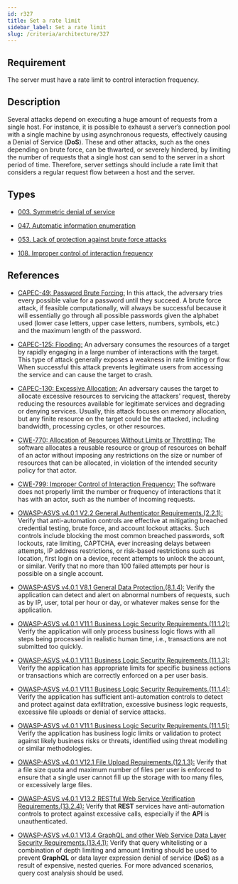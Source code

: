 ```yaml
---
id: r327
title: Set a rate limit
sidebar_label: Set a rate limit
slug: /criteria/architecture/327
---
```


## Requirement
The server must have a rate limit to control interaction frequency.

## Description
Several attacks depend on executing a huge amount of requests
from a single host.
For instance, it is possible to exhaust a server’s connection pool
with a single machine by using asynchronous requests,
effectively causing a Denial of Service (**DoS**).
These and other attacks, such as the ones depending on brute force,
can be thwarted, or severely hindered, by limiting the number of requests
that a single host can send to the server in a short period of time.
Therefore, server settings should include a rate limit
that considers a regular request flow between a host and the server.

## Types

- [003. Symmetric denial of service](https://fluidattacks.com/products/rules/findings/003/)

- [047. Automatic information enumeration](https://fluidattacks.com/products/rules/findings/047/)

- [053. Lack of protection against brute force attacks](https://fluidattacks.com/products/rules/findings/053/)

- [108. Improper control of interaction frequency](https://fluidattacks.com/products/rules/findings/108/)

## References

- [CAPEC-49: Password Brute Forcing:](https://capec.mitre.org/data/definitions/49.html)
In this attack, the adversary tries every possible value
for a password until they succeed.
A brute force attack, if feasible computationally, will always be successful
because it will essentially go through all possible passwords
given the alphabet used (lower case letters, upper case letters, numbers,
symbols, etc.) and the maximum length of the password.

- [CAPEC-125: Flooding:](https://capec.mitre.org/data/definitions/125.html)
An adversary consumes the resources of a target by rapidly engaging
in a large number of interactions with the target.
This type of attack generally exposes a weakness in rate limiting or flow.
When successful this attack prevents legitimate users from accessing
the service and can cause the target to crash.

- [CAPEC-130: Excessive Allocation:](https://capec.mitre.org/data/definitions/130.html)
An adversary causes the target to allocate excessive resources
to servicing the attackers' request, thereby reducing the resources available
for legitimate services and degrading or denying services.
Usually, this attack focuses on memory allocation,
but any finite resource on the target could be the attacked,
including bandwidth, processing cycles, or other resources.

- [CWE-770: Allocation of Resources Without Limits or Throttling:](https://cwe.mitre.org/data/definitions/770.html)
The software allocates a reusable resource or group of resources on behalf
of an actor without imposing any restrictions on the size
or number of resources that can be allocated,
in violation of the intended security policy for that actor.

- [CWE-799: Improper Control of Interaction Frequency:](https://cwe.mitre.org/data/definitions/799.html)
The software does not properly limit the number or frequency of interactions
that it has with an actor, such as the number of incoming requests.

- [OWASP-ASVS v4.0.1 V2.2 General Authenticator Requirements.(2.2.1):](https://owasp.org/www-project-application-security-verification-standard/)
Verify that anti-automation controls are effective at mitigating
breached credential testing, brute force, and account lockout attacks.
Such controls include blocking the most common breached passwords,
soft lockouts, rate limiting, CAPTCHA, ever increasing delays between attempts,
IP address restrictions, or risk-based restrictions such as location,
first login on a device, recent attempts to unlock the account, or similar.
Verify that no more than 100 failed attempts per hour
is possible on a single account.

- [OWASP-ASVS v4.0.1 V8.1 General Data Protection.(8.1.4):](https://owasp.org/www-project-application-security-verification-standard/)
Verify the application can detect and alert on abnormal numbers of requests,
such as by IP, user, total per hour or day,
or whatever makes sense for the application.

- [OWASP-ASVS v4.0.1 V11.1 Business Logic Security Requirements.(11.1.2):](https://owasp.org/www-project-application-security-verification-standard/)
Verify the application will only process business logic flows
with all steps being processed in realistic human time, i.e.,
transactions are not submitted too quickly.

- [OWASP-ASVS v4.0.1 V11.1 Business Logic Security Requirements.(11.1.3):](https://owasp.org/www-project-application-security-verification-standard/)
Verify the application has appropriate limits for specific business actions
or transactions which are correctly enforced on a per user basis.

- [OWASP-ASVS v4.0.1 V11.1 Business Logic Security Requirements.(11.1.4):](https://owasp.org/www-project-application-security-verification-standard/)
Verify the application has sufficient anti-automation controls to detect
and protect against data exfiltration, excessive business logic requests,
excessive file uploads or denial of service attacks.

- [OWASP-ASVS v4.0.1 V11.1 Business Logic Security Requirements.(11.1.5):](https://owasp.org/www-project-application-security-verification-standard/)
Verify the application has business logic limits or
validation to protect against likely business risks or threats,
identified using threat modelling or similar methodologies.

- [OWASP-ASVS v4.0.1 V12.1 File Upload Requirements.(12.1.3):](https://owasp.org/www-project-application-security-verification-standard/)
Verify that a file size quota and maximum number of files per user
is enforced to ensure that a single user cannot fill up the storage
with too many files, or excessively large files.

- [OWASP-ASVS v4.0.1 V13.2 RESTful Web Service Verification Requirements.(13.2.4):](https://owasp.org/www-project-application-security-verification-standard/)
Verify that **REST** services have anti-automation controls to protect
against excessive calls, especially if the **API** is unauthenticated.

- [OWASP-ASVS v4.0.1 V13.4 GraphQL and other Web Service Data Layer Security Requirements.(13.4.1):](https://owasp.org/www-project-application-security-verification-standard/)
Verify that query whitelisting or a combination of depth limiting
and amount limiting should be used to prevent **GraphQL**
or data layer expression denial of service (**DoS**) as a result of expensive,
nested queries. For more advanced scenarios,
query cost analysis should be used.

